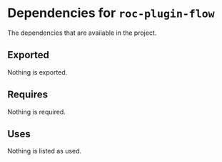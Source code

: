 # Dependencies for `roc-plugin-flow`

The dependencies that are available in the project.

## Exported
Nothing is exported.

## Requires
Nothing is required.

## Uses
Nothing is listed as used.
